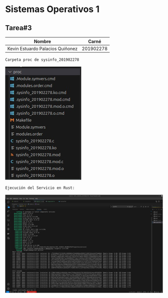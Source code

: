 # Sistemas Operativos 1
## Tarea#3
| Nombre                           | Carné      |
|----------------------------------|------------|
| Kevin Estuardo Palacios Quiñonez | 201902278  |

```bash
Carpeta proc de sysinfo_201902278
```
![Ejecución Rust](proc.jpeg)
```bash
Ejecución del Servicio en Rust:
```
![Ejecución Rust](sopes.jpeg)
